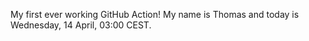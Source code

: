 My first ever working GitHub Action!
My name is Thomas and today is Wednesday, 14 April, 03:00 CEST. 

